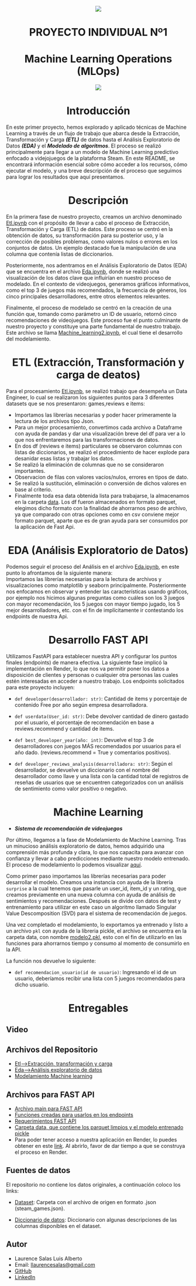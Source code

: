 <p align=center><img src=https://d31uz8lwfmyn8g.cloudfront.net/Assets/logo-henry-white-lg.png><p>

# <h1 align=center> **PROYECTO INDIVIDUAL Nº1** </h1>

# <h1 align=center>**Machine Learning Operations (MLOps)**</h1>

<p align="center">
<p align=center><img src=https://iasolver.es/wp-content/uploads/2021/05/mlops-768x338.png><p>
</p>



# <h1 align=center> **Introducción** </h1>
En este primer proyecto, hemos explorado y aplicado técnicas de Machine Learning a través de un flujo de trabajo que abarca desde la Extracción, Transformación y Carga ***(ETL)*** de datos hasta el Análisis Exploratorio de Datos ***(EDA)*** y el ***Modelado de algoritmos***.
El proceso se realizó principalmente para llegar a un modelo de Machine Learning predictivo enfocado a videjojuegos de la plataforma Steam.
En este README, se encontrará información esencial sobre cómo acceder a los recursos, cómo ejecutar el modelo, y una breve descripción de el proceso que seguimos para lograr los resultados que aquí presentamos. 


# <h1 align=center> **Descripción** </h1>


En la primera fase de nuestro proyecto, creamos un archivo denominado [Etl.ipynb](/Etl.ipynb) con el propósito de llevar a cabo el proceso de Extracción, Transformación y Carga (ETL) de datos. Este proceso se centró en la obtención de datos, su transformación para su posterior uso, y la corrección de posibles problemas, como valores nulos o errores en los conjuntos de datos. Un ejemplo destacado fue la manipulación de una columna que contenía listas de diccionarios.

Posteriormente, nos adentramos en el Análisis Exploratorio de Datos (EDA) que se encuentra en el archivo [Eda.ipynb](/Eda.ipynb), donde se realizó una visualización de los datos clave que influirían en nuestro proceso de modelado. En el contexto de videojuegos, generamos gráficos informativos, como el top 3 de juegos más recomendados, la frecuencia de géneros, los cinco principales desarrolladores, entre otros elementos relevantes.

Finalmente, el proceso de modelado se centró en la creación de una función que, tomando como parámetro un ID de usuario, retornó cinco recomendaciones de videojuegos. Este proceso fue el punto culminante de nuestro proyecto y constituye una parte fundamental de nuestro trabajo. Este archivo se llama [Machine_learning2.ipynb](/Machine_learning2.ipynb), el cual tiene el desarrollo del modelamiento.



# <h1 align=center> **ETL (Extracción, Transformación y carga de deatos)** </h1>

Para el procesamiento [Etl.ipynb](/Etl.ipynb), se realizó trabajo que desempeña un Data Engineer, lo cual se realizaron los siguientes puntos para 3 diferentes datasets que se nos presentaron: games,reviews e items:

* Importamos las librerías necesarias y poder hacer primeramente la lectura de los archivos tipo Json.
* Para un mejor procesamiento, convertimos cada archivo a Dataframe con ayuda de pandas y dar una visualización breve del df para ver a lo que nos enfrentaremos para las transformaciones de datos.
* En dos df (reviews e items) particulares se observaron columnas con listas de diccionarios, se realizó el procedimiento de hacer explode para desanidar esas listas y trabajar los datos.
* Se realizó la eliminación de columnas que no se consideraron importantes.
* Observacion de filas con valores vacíos/nulos, errores en tipos de dato.
* Se realizó la sustitución, eliminación o conversión de dichos valores en base al criterio.
* Finalmente toda esa data obtenida lista para trabajarse, la almacenamos en la carpeta [data](/data). Los df fueron almacenados en formato parquet, elegimos dicho formato con la finalidad de ahorrarnos peso de archivo, ya que comparado con otras opciones como en csv conviene mejor formato parquet, aparte que es de gran ayuda para ser consumidos por la aplicación de Fast Api.




# <h1 align=center> **EDA (Análisis Exploratorio de Datos)** </h1>

Podemos seguir el proceso del Análisis en el archivo [Eda.ipynb](/Eda.ipynb), en este punto lo afrontamos de la siguiente manera:<br>
Importamos las librerías necesarias para la lectura de archivos y visualizaciones como matplotlib y seaborn principalmente. Posteriormente nos enfocamos en observar y entender las características usando gráficos, por ejemplo nos hicimos algunas preguntas como cuáles son los 3 juegos con mayor recomendación, los 5 juegos con mayor tiempo jugado, los 5 mejor desarrolladores, etc. con el fin de implícitamente ir contestando los endpoints de nuestra Api.


# <h1 align=center> **Desarrollo FAST API** </h1>
Utilizamos FastAPI para establecer nuestra API y configurar los puntos finales (endpoints) de manera efectiva. La siguiente fase implicó la implementación en Render, lo que nos va permitir poner los datos a disposición de clientes y personas o cualquier otra personas las cuales estén interesadas en acceder a nuestro trabajo. Los endpoints solicitados para este proyecto incluyen:

- `def developer(desarrollador: str)`: Cantidad de items y porcentaje de contenido Free por año según empresa desarrolladora.

- `def userdata(User_id: str)`: Debe devolver cantidad de dinero gastado por el usuario, el porcentaje de recomendación en base a reviews.recommend y cantidad de items.

- `def best_developer_year(año: int)`: Devuelve el top 3 de desarrolladores con juegos MÁS recomendados por usuarios para el año dado. (reviews.recommend = True y comentarios positivos).

- `def developer_reviews_analysis(desarrolladora: str)`: Según el desarrollador, se devuelve un diccionario con el nombre del desarrollador como llave y una lista con la cantidad total de registros de reseñas de usuarios que se encuentren categorizados con un análisis de sentimiento como valor positivo o negativo.




# <h1 align=center> **Machine Learning** </h1>

- ***Sistema de recomendación de videojuegos***

Por último, llegamos a la fase de Modelamiento de Machine Learning. Tras un minucioso análisis exploratorio de datos, hemos adquirido una comprensión más profunda y clara, lo que nos capacita para avanzar con confianza y llevar a cabo predicciones mediante nuestro modelo entrenado. El proceso de modelamiento lo podemos visualizar [aquí](/Machine_learning2.ipynb).

Como primer paso importamos las librerías necesarias para poder desarrollar el modelo. Creamos una instancia con ayuda de la librería `surprise` a la cual tenemos que pasarle un user_id, item_id y un rating, que creamos previamente en una nueva columna con ayuda de análisis de sentimientos y recomendaciones. Después se divide con datos de test y entrenamiento para utilizar en este caso un algoritmo llamado Singular Value Descomposition (SVD) para el sistema de recomendación de juegos.

Una vez completado el modelamiento, lo exportamos ya entrenado y listo a un archivo `pkl` con ayuda de la libreria pickle, el archivo se encuentra en la carpeta data, con nombre [modelo2.pkl](/modelo2.pkl), esto con el fin de utilizarlo en las funciones para ahorrarnos tiempo y consumo al momento de consumirlo en la API.

La función nos devuelve lo siguiente:
- `def recomendacion_usuario(id de usuario)`: Ingresando el id de un usuario, deberíamos recibir una lista con 5 juegos recomendados para dicho usuario.


# <h1 align=center> **Entregables** </h1>

## Video

## Archivos del Repositorio
- [Etl-->Extracción, transformación y carga](/Etl.ipynb)
- [Eda-->Análisis exploratorio de datos](/Eda.ipynb)
- [Modelamiento Machine learning](/Machine_learning2.ipynb)

## Archivos para FAST API
- [Archivo main para FAST API](/main.py)
- [Funciones creadas para usarlos en los endpoints](/funciones.py)
- [Requerimientos FAST API ](/requirements.txt)
- [Carpeta data, que contiene los parquet limpios y el modelo entrenado pickle](/data)
- Para poder tener acceso a nuestra aplicación en Render, lo puedes obtener en este [link](https://proyecto-integrador-r58v.onrender.com/docs). Al abrirlo, favor de dar tiempo a que se construya el proceso en Render.

## Fuentes de datos
El repositorio no contiene los datos originales, a continuación coloco los links:

- [Dataset](https://drive.google.com/drive/folders/1HqBG2-sUkz_R3h1dZU5F2uAzpRn7BSpj): Carpeta con el archivo de origen en formato .json (steam_games.json).

- [Diccionario de datos](https://docs.google.com/spreadsheets/d/1-t9HLzLHIGXvliq56UE_gMaWBVTPfrlTf2D9uAtLGrk/edit#gid=0): Diccionario con algunas descripciones de las columnas disponibles en el dataset.

## Autor
- Laurence Salas Luis Alberto
- Email: llaurencesalas@gmail.com
- [GitHub](https://github.com/LuisLaurence23)
- [LinkedIn](https://www.linkedin.com/in/luis-alberto-laurence-salas-036a32187/)
